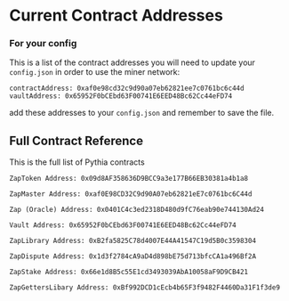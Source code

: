 # Current Contract Addresses

### For your config
This is a list of the contract addresses you will need to update your `config.json` in order to use the miner network:

```
contractAddress: 0xaf0e98cd32c9d90a07eb62821ee7c0761bc6c44d
vaultAddress: 0x65952F0bCEbd63F00741E6EED48Bc62Cc44eFD74
```

add these addresses to your `config.json` and remember to save the file.

## Full Contract Reference
This is the full list of Pythia contracts

```
ZapToken Address: 0x09d8AF358636D9BCC9a3e177B66EB30381a4b1a8

ZapMaster Address: 0xaf0E98CD32C9d90A07eb62821eE7c0761bc6C44d

Zap (Oracle) Address: 0x0401C4c3ed2318D480d9fC76eab90e744130Ad24

Vault Address: 0x65952F0bCEbd63F00741E6EED48Bc62Cc44eFD74

ZapLibrary Address: 0xB2fa5825C78d4007E44A41547C19d5B0c3598304

ZapDispute Address: 0x1d3f2784cA9aD4d898bE75d713bfcCA1a496Bf2A

ZapStake Address: 0x66e1d8B5c55E1cd3493039AbA10058aF9D9CB421

ZapGettersLibary Address: 0xBf992DCD1cEcb4b65F3f9482F4460Da31F1f3de9
```

